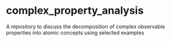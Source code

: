 # complex_property_analysis
A repository to discuss the decomposition of complex observable properties into atomic concepts using selected examples 
